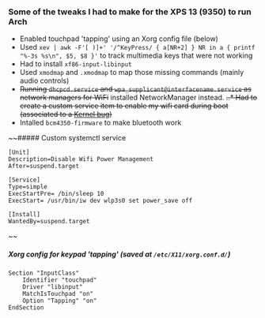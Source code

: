 ### Some of the tweaks I had to make for the XPS 13 (9350) to run Arch

* Enabled touchpad 'tapping' using an Xorg config file (below)
* Used `xev | awk -F'[ )]+' '/^KeyPress/ { a[NR+2] } NR in a { printf "%-3s %s\n", $5, $8 }'` to track multimedia keys that were not working
* Had to install `xf86-input-libinput`
* Used `xmodmap` and `.xmodmap` to map those missing commands (mainly audio controls)
* ~~Running `dhcpcd.service` and `wpa_supplicant@interfacename.service` as network managers for WiFi~~ installed NetworkManager instead.
~~..* Had to create a custom service item to enable my wifi card during boot (associated to a [Kernel bug](http://bugzilla.kernel.org/show_bug.cgi?id=201853))~~
* Intalled `bcm4350-firmware` to make bluetooth work

~~##### Custom systemctl service
```
[Unit]
Description=Disable Wifi Power Management
After=suspend.target

[Service]
Type=simple
ExecStartPre= /bin/sleep 10
ExecStart= /usr/bin/iw dev wlp3s0 set power_save off

[Install]
WantedBy=suspend.target
```
~~
##### Xorg config for keypad 'tapping' (saved at `/etc/X11/xorg.conf.d/`)
```
Section "InputClass"
    Identifier "touchpad"
    Driver "libinput"
    MatchIsTouchpad "on"
    Option "Tapping" "on"
EndSection
```


